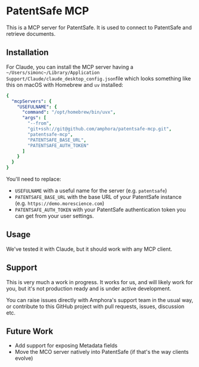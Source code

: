 # PatentSafe MCP

This is a MCP server for PatentSafe. It is used to connect to PatentSafe and retrieve documents.

## Installation

For Claude, you can install the MCP server having a `~/Users/simonc~/Library/Application Support/Claude/claude_desktop_config.json`file which looks something like this on macOS with Homebrew and `uv` installed:

```yml
{
  "mcpServers": {
    "USEFULNAME": {
      "command": "/opt/homebrew/bin/uvx",
      "args": [
        "--from",
        "git+ssh://git@github.com/amphora/patentsafe-mcp.git",
        "patentsafe-mcp",
        "PATENTSAFE_BASE_URL",
        "PATENTSAFE_AUTH_TOKEN"
      ]
    }
  }
}
```

You'll need to replace:

- `USEFULNAME` with a useful name for the server (e.g. `patentsafe`)
- `PATENTSAFE_BASE_URL` with the base URL of your PatentSafe instance (e.g. `https://demo.morescience.com`)
- `PATENTSAFE_AUTH_TOKEN` with your PatentSafe authentication token you can get from your user settings.

## Usage

We've tested it with Claude, but it should work with any MCP client.

## Support

This is very much a work in progress. It works for us, and will likely work for you, but it's not production ready and is under active development.

You can raise issues directly with Amphora's support team in the usual way, or contribute to this GitHub project with pull requests, issues, discussion etc.

## Future Work

- Add support for exposing Metadata fields
- Move the MCO server natively into PatentSafe (if that's the way clients evolve) 
  